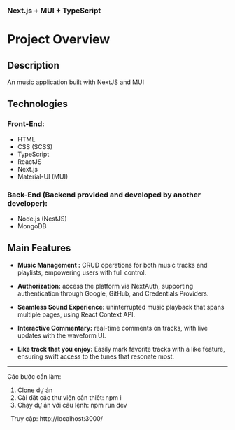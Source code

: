 ### Next.js + MUI + TypeScript 

# Project Overview

## Description
An  music application built with NextJS and MUI 

## Technologies

### Front-End:
- HTML
- CSS (SCSS)
- TypeScript
- ReactJS
- Next.js
- Material-UI (MUI)

### Back-End (Backend provided and developed by another developer):
- Node.js (NestJS)
- MongoDB

## Main Features
- **Music Management :**   CRUD operations for both music tracks and playlists, empowering users with full control.
  
- **Authorization:**  access the platform via NextAuth, supporting authentication through Google, GitHub, and Credentials Providers.
  
- **Seamless Sound Experience:**  uninterrupted music playback that spans multiple pages, using React Context API.
  
- **Interactive Commentary:**  real-time comments on tracks, with live updates with the waveform UI.
  
- **Like track that you enjoy:** Easily mark favorite tracks with a like feature, ensuring swift access to the tunes that resonate most.

------------------------------------------------------------------------------------------------------------------------------------------
Các bước cần làm:

1. Clone dự án
2. Cài đặt các thư viện cần thiết: npm i
3. Chạy dự án với câu lệnh: npm run dev

 
Truy cập:  http://localhost:3000/
